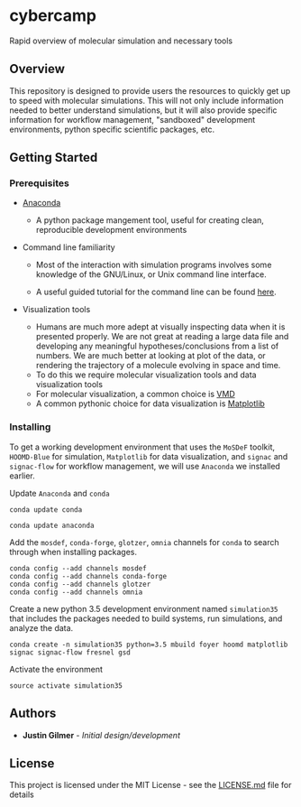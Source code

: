 # cybercamp
Rapid overview of molecular simulation and necessary tools

## Overview
This repository is designed to provide users the resources to quickly
get up to speed with molecular simulations. This will not only include
information needed to better understand simulations, but it will also
provide specific information for workflow management, "sandboxed" development
environments, python specific scientific packages, etc.

## Getting Started

### Prerequisites
* [Anaconda](https://www.anaconda.com/download)

	* A python package mangement tool, useful for creating clean, reproducible
development environments

* Command line familiarity

	* Most of the interaction with simulation programs involves some knowledge of
the GNU/Linux, or Unix command line interface.

	* A useful guided tutorial for the command line can be found
[here](https://swcarpentry.github.io/shell-novice/).

* Visualization tools
	*	 Humans are much more adept at visually inspecting data when it
is presented properly. We are not great at reading a large data file 
and developing any meaningful hypotheses/conclusions from a list of 
numbers. We are much better at looking at plot of the data, or 
rendering the trajectory of a molecule evolving in space and time.
	*	 To do this we require molecular visualization tools and data
visualization tools
    * For molecular visualization, a common choice is 
[VMD](http://www.ks.uiuc.edu/Development/Download/download.cgi?PackageName=VMD)
    * A common pythonic choice for data visualization is 
[Matplotlib](https://matplotlib.org/)


### Installing
To get a working development environment that uses the `MoSDeF` 
toolkit, `HOOMD-Blue` for simulation, `Matplotlib` for data 
visualization, and `signac` and `signac-flow` for workflow
management, we will use `Anaconda` we installed earlier.

Update `Anaconda` and `conda`

```
conda update conda
```
```
conda update anaconda
```

Add the `mosdef`, `conda-forge`, `glotzer`, `omnia` channels
for `conda` to search through when installing packages.

```
conda config --add channels mosdef
conda config --add channels conda-forge
conda config --add channels glotzer
conda config --add channels omnia
```

Create a new python 3.5 development environment named `simulation35` 
that includes
the packages needed to build systems, run simulations, and
analyze the data.

```
conda create -n simulation35 python=3.5 mbuild foyer hoomd matplotlib signac signac-flow fresnel gsd
```

Activate the environment

```
source activate simulation35
```

## Authors

* **Justin Gilmer** - *Initial design/development*

## License

This project is licensed under the MIT License - see the [LICENSE.md](LICENSE.md) file for details


